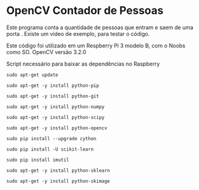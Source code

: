 # OpenCV Contador de Pessoas
Este programa conta a quantidade de pessoas que entram e saem de uma porta . Existe um vídeo de exemplo, para testar o código.

Este código foi utilizado em um Respberry Pi 3 modelo B, com o Noobs como SO.
OpenCV versão 3.2.0

Script necessário para baixar as dependências no Raspberry

`sudo apt-get update`

`sudo apt-get -y install python-pip`

`sudo apt-get -y install python-git `

`sudo apt-get -y install python-numpy `

`sudo apt-get -y install python-scipy `

`sudo apt-get -y install python-opencv `

`sudo pip install --upgrade cython`

`sudo pip install -U scikit-learn` 

`sudo pip install imutil`

`sudo apt-get -y install python-sklearn`

`sudo apt-get -y install python-skimage`  

